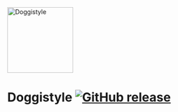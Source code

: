 
<img src="http://i.imgur.com/DrR97Jt.png" alt="Doggistyle" height="150" />

# Doggistyle [![GitHub release](https://img.shields.io/github/release/marknotton/doggistyle.svg)](https://github.com/marknotton/doggistyle/releases)

